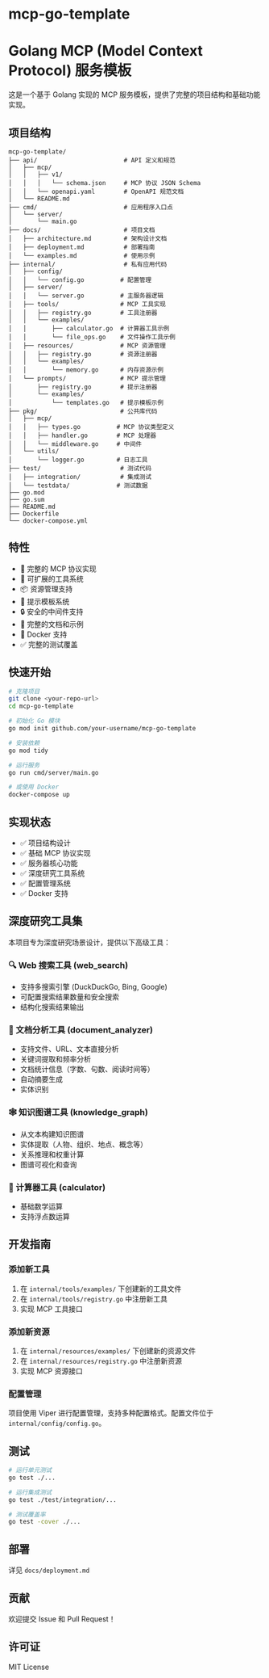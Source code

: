 # mcp-go-template

# Golang MCP (Model Context Protocol) 服务模板

这是一个基于 Golang 实现的 MCP 服务模板，提供了完整的项目结构和基础功能实现。

## 项目结构

```
mcp-go-template/
├── api/                        # API 定义和规范
│   ├── mcp/
│   │   ├── v1/
│   │   │   └── schema.json     # MCP 协议 JSON Schema
│   │   └── openapi.yaml        # OpenAPI 规范文档
│   └── README.md
├── cmd/                        # 应用程序入口点
│   └── server/
│       └── main.go
├── docs/                       # 项目文档
│   ├── architecture.md         # 架构设计文档
│   ├── deployment.md           # 部署指南
│   └── examples.md             # 使用示例
├── internal/                   # 私有应用代码
│   ├── config/
│   │   └── config.go          # 配置管理
│   ├── server/
│   │   └── server.go          # 主服务器逻辑
│   ├── tools/                 # MCP 工具实现
│   │   ├── registry.go        # 工具注册器
│   │   └── examples/
│   │       ├── calculator.go  # 计算器工具示例
│   │       └── file_ops.go    # 文件操作工具示例
│   ├── resources/             # MCP 资源管理
│   │   ├── registry.go        # 资源注册器
│   │   └── examples/
│   │       └── memory.go      # 内存资源示例
│   └── prompts/               # MCP 提示管理
│       ├── registry.go        # 提示注册器
│       └── examples/
│           └── templates.go   # 提示模板示例
├── pkg/                       # 公共库代码
│   ├── mcp/
│   │   ├── types.go          # MCP 协议类型定义
│   │   ├── handler.go        # MCP 处理器
│   │   └── middleware.go     # 中间件
│   └── utils/
│       └── logger.go         # 日志工具
├── test/                      # 测试代码
│   ├── integration/           # 集成测试
│   └── testdata/             # 测试数据
├── go.mod
├── go.sum
├── README.md
├── Dockerfile
└── docker-compose.yml
```

## 特性

- 🚀 完整的 MCP 协议实现
- 🔧 可扩展的工具系统
- 📦 资源管理支持
- 🎯 提示模板系统
- 🔒 安全的中间件支持
- 📝 完整的文档和示例
- 🐳 Docker 支持
- ✅ 完整的测试覆盖

## 快速开始

```bash
# 克隆项目
git clone <your-repo-url>
cd mcp-go-template

# 初始化 Go 模块
go mod init github.com/your-username/mcp-go-template

# 安装依赖
go mod tidy

# 运行服务
go run cmd/server/main.go

# 或使用 Docker
docker-compose up
```

## 实现状态

- ✅ 项目结构设计
- ✅ 基础 MCP 协议实现
- ✅ 服务器核心功能
- ✅ 深度研究工具系统
- ✅ 配置管理系统
- ✅ Docker 支持

## 深度研究工具集

本项目专为深度研究场景设计，提供以下高级工具：

### 🔍 Web 搜索工具 (web_search)
- 支持多搜索引擎 (DuckDuckGo, Bing, Google)
- 可配置搜索结果数量和安全搜索
- 结构化搜索结果输出

### 📄 文档分析工具 (document_analyzer)
- 支持文件、URL、文本直接分析
- 关键词提取和频率分析
- 文档统计信息（字数、句数、阅读时间等）
- 自动摘要生成
- 实体识别

### 🕸️ 知识图谱工具 (knowledge_graph)
- 从文本构建知识图谱
- 实体提取（人物、组织、地点、概念等）
- 关系推理和权重计算
- 图谱可视化和查询

### 🧮 计算器工具 (calculator)
- 基础数学运算
- 支持浮点数运算

## 开发指南

### 添加新工具

1. 在 `internal/tools/examples/` 下创建新的工具文件
2. 在 `internal/tools/registry.go` 中注册新工具
3. 实现 MCP 工具接口

### 添加新资源

1. 在 `internal/resources/examples/` 下创建新的资源文件
2. 在 `internal/resources/registry.go` 中注册新资源
3. 实现 MCP 资源接口

### 配置管理

项目使用 Viper 进行配置管理，支持多种配置格式。配置文件位于 `internal/config/config.go`。

## 测试

```bash
# 运行单元测试
go test ./...

# 运行集成测试
go test ./test/integration/...

# 测试覆盖率
go test -cover ./...
```

## 部署

详见 `docs/deployment.md`

## 贡献

欢迎提交 Issue 和 Pull Request！

## 许可证

MIT License
